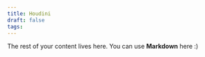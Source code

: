```yaml
---
title: Houdini
draft: false
tags:
---
```

 
The rest of your content lives here. You can use **Markdown** here :)